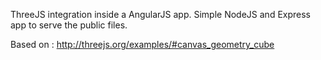 ThreeJS integration inside a AngularJS app.
Simple NodeJS and Express app to serve the public files.

Based on : http://threejs.org/examples/#canvas_geometry_cube